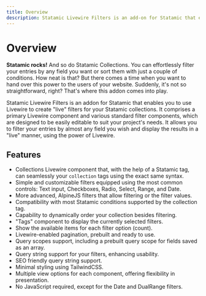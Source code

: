 ```yaml
---
title: Overview
description: Statamic Livewire Filters is an add-on for Statamic that enables you to use Livewire to create "live" filters for your Statamic collections.
---
```


# Overview

**Statamic rocks!** And so do Statamic Collections. You can effortlessly filter your entries by any field you want or sort them with just a couple of conditions. How neat is that? But there comes a time when you want to hand over this power to the users of your website. Suddenly, it's not so straightforward, right? That's where this addon comes into play.

Statamic Livewire Filters is an addon for Statamic that enables you to use Livewire to create "live" filters for your Statamic collections. It comprises a primary Livewire component and various standard filter components, which are designed to be easily editable to suit your project's needs. It allows you to filter your entries by almost any field you wish and display the results in a "live" manner, using the power of Livewire.

## Features

- Collections Livewire component that, with the help of a Statamic tag, can seamlessly your `collection` tags using the exact same syntax.
- Simple and customizable filters equipped using the most common controls: Text input, Checkboxes, Radio, Select, Range, and Date.
- More advanced, AlpineJS filters that allow filtering or the filter values.
- Compatibility with most Statamic conditions supported by the collection tag.
- Capability to dynamically order your collection besides filtering.
- "Tags" component to display the currently selected filters.
- Show the available items for each filter option (count).
- Livewire-enabled pagination, prebuilt and ready to use.
- Query scopes support, including a prebuilt query scope for fields saved as an array.
- Query string support for your filters, enhancing usability.
- SEO friendly query string support.
- Minimal styling using TailwindCSS.
- Multiple view options for each component, offering flexibility in presentation.
- No JavaScript required, except for the Date and DualRange filters. 